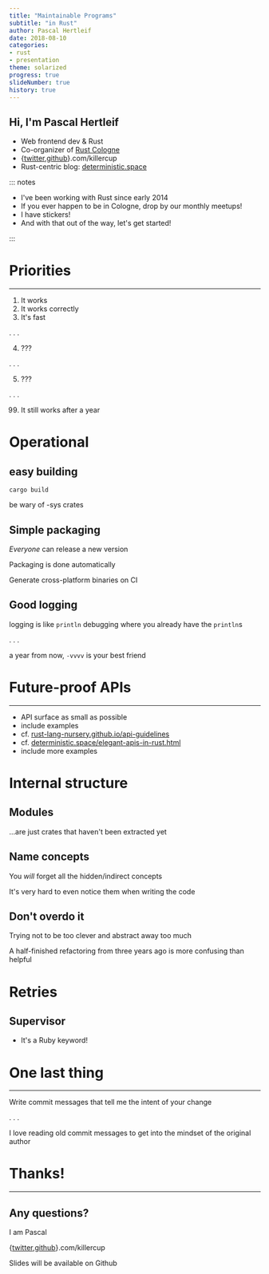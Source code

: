 ```yaml
---
title: "Maintainable Programs"
subtitle: "in Rust"
author: Pascal Hertleif
date: 2018-08-10
categories:
- rust
- presentation
theme: solarized
progress: true
slideNumber: true
history: true
---
```


## Hi, I'm Pascal Hertleif

- Web frontend dev & Rust
- Co-organizer of [Rust Cologne]
- {[twitter],[github]}.com/killercup
- Rust-centric blog: [deterministic.space]

[Rust Cologne]: http://rust.cologne/
[twitter]: https://twitter.com/killercup
[github]: https://github.com/killercup
[deterministic.space]: https://deterministic.space/

::: notes

- I've been working with Rust since early 2014
- If you ever happen to be in Cologne, drop by our monthly meetups!
- I have stickers!
- And with that out of the way, let's get started!

:::

# Priorities

- - -

1. It works
2. It works correctly
3. It's fast

. . .

4. ???

. . .

5. ???

. . .

99. It still works after a year

# Operational

## easy building

`cargo build`

be wary of -sys crates

## Simple packaging

_Everyone_ can release a new version

Packaging is done automatically

Generate cross-platform binaries on CI

## Good logging

logging is like `println` debugging where you already have the `println`s

. . .

a year from now, `-vvvv` is your best friend

# Future-proof APIs

- - -

- API surface as small as possible
- include examples
- cf. [rust-lang-nursery.github.io/api-guidelines](https://rust-lang-nursery.github.io/api-guidelines/)
- cf. [deterministic.space/elegant-apis-in-rust.html](http://deterministic.space/elegant-apis-in-rust.html)
- include more examples

# Internal structure

## Modules

…are just crates that haven't been extracted yet

## Name concepts

You _will_ forget all the hidden/indirect concepts

It's very hard to even notice them when writing the code

## Don't overdo it

Trying not to be too clever and abstract away too much

A half-finished refactoring from three years ago is more confusing than helpful

# Retries

## Supervisor

- It's a Ruby keyword!

# One last thing

- - -

Write commit messages that tell me the intent of your change

. . .

I love reading old commit messages to get into the mindset of the original author


# Thanks!

- - -

## Any questions?

I am Pascal

{[twitter],[github]}.com/killercup

Slides will be available on Github
